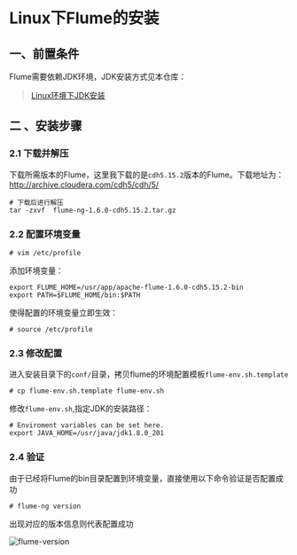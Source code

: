 # Linux下Flume的安装


## 一、前置条件

Flume需要依赖JDK环境，JDK安装方式见本仓库：

> [Linux环境下JDK安装](https://github.com/heibaiying/BigData-Notes/blob/master/notes/installation/Linux下JDK安装.md)



## 二 、安装步骤

### 2.1 下载并解压

下载所需版本的Flume，这里我下载的是`cdh5.15.2`版本的Flume。下载地址为：http://archive.cloudera.com/cdh5/cdh/5/

```shell
# 下载后进行解压
tar -zxvf  flume-ng-1.6.0-cdh5.15.2.tar.gz
```

### 2.2 配置环境变量

```shell
# vim /etc/profile
```

添加环境变量：

```shell
export FLUME_HOME=/usr/app/apache-flume-1.6.0-cdh5.15.2-bin
export PATH=$FLUME_HOME/bin:$PATH
```

使得配置的环境变量立即生效：

```shell
# source /etc/profile
```

### 2.3 修改配置

进入安装目录下的`conf/`目录，拷贝flume的环境配置模板`flume-env.sh.template`

```shell
# cp flume-env.sh.template flume-env.sh
```

修改`flume-env.sh`,指定JDK的安装路径：

```shell
# Enviroment variables can be set here.
export JAVA_HOME=/usr/java/jdk1.8.0_201
```

### 2.4 验证

由于已经将Flume的bin目录配置到环境变量，直接使用以下命令验证是否配置成功

```shell
# flume-ng version
```

出现对应的版本信息则代表配置成功

![flume-version](https://github.com/heibaiying/BigData-Notes/blob/master/pictures/flume-version.png)

